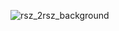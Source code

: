 





![rsz_2rsz_background](https://user-images.githubusercontent.com/99599564/153757496-153832c8-829e-4e9d-b478-3a9c2c11bac9.png)
